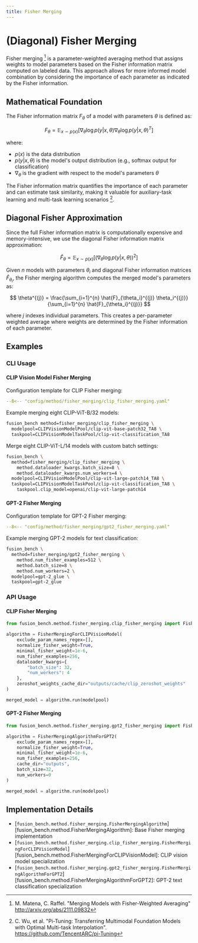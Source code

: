 ```yaml
---
title: Fisher Merging
---
```

# (Diagonal) Fisher Merging

Fisher merging [^1] is a parameter-weighted averaging method that assigns weights to model parameters based on the Fisher information matrix computed on labeled data.
This approach allows for more informed model combination by considering the importance of each parameter as indicated by the Fisher information.

## Mathematical Foundation

The Fisher information matrix $F_\theta$ of a model with parameters $\theta$ is defined as:

$$ F_\theta = \mathbb{E}_{x \sim p(x)} \left[ \nabla_\theta \log p(y|x, \theta) \nabla_\theta \log p(y|x, \theta)^T \right] $$

where:

- $p(x)$ is the data distribution
- $p(y|x, \theta)$ is the model's output distribution (e.g., softmax output for classification)
- $\nabla_\theta$ is the gradient with respect to the model's parameters $\theta$

The Fisher information matrix quantifies the importance of each parameter and can estimate task similarity, making it valuable for auxiliary-task learning and multi-task learning scenarios [^2].

## Diagonal Fisher Approximation

Since the full Fisher information matrix is computationally expensive and memory-intensive, we use the diagonal Fisher information matrix approximation:

$$ \hat{F}_\theta = \mathbb{E}_{x \sim p(x)} \left[ \left(\nabla_\theta \log p(y|x, \theta)\right)^2 \right] $$

Given $n$ models with parameters $\theta_i$ and diagonal Fisher information matrices $\hat{F}_{\theta_i}$, the Fisher merging algorithm computes the merged model's parameters as:

$$ \theta^{(j)} = \frac{\sum_{i=1}^{n} \hat{F}_{\theta_i}^{(j)} \theta_i^{(j)}}{\sum_{i=1}^{n} \hat{F}_{\theta_i}^{(j)}} $$

where $j$ indexes individual parameters. This creates a per-parameter weighted average where weights are determined by the Fisher information of each parameter.

## Examples

### CLI Usage

#### CLIP Vision Model Fisher Merging

Configuration template for CLIP Fisher merging:

```yaml title="config/method/fisher_merging/clip_fisher_merging.yaml"
--8<-- "config/method/fisher_merging/clip_fisher_merging.yaml"
```

Example merging eight CLIP-ViT-B/32 models:

```bash
fusion_bench method=fisher_merging/clip_fisher_merging \
  modelpool=CLIPVisionModelPool/clip-vit-base-patch32_TA8 \
  taskpool=CLIPVisionModelTaskPool/clip-vit-classification_TA8
```

Merge eight CLIP-ViT-L/14 models with custom batch settings:

```bash
fusion_bench \
  method=fisher_merging/clip_fisher_merging \
    method.dataloader_kwargs.batch_size=8 \
    method.dataloader_kwargs.num_workers=4 \
  modelpool=CLIPVisionModelPool/clip-vit-large-patch14_TA8 \
  taskpool=CLIPVisionModelTaskPool/clip-vit-classification_TA8 \
    taskpool.clip_model=openai/clip-vit-large-patch14
```

#### GPT-2 Fisher Merging

Configuration template for GPT-2 Fisher merging:

```yaml title="config/method/fisher_merging/gpt2_fisher_merging.yaml"
--8<-- "config/method/fisher_merging/gpt2_fisher_merging.yaml"
```

Example merging GPT-2 models for text classification:

```bash
fusion_bench \
  method=fisher_merging/gpt2_fisher_merging \
    method.num_fisher_examples=512 \
    method.batch_size=8 \
    method.num_workers=2 \
  modelpool=gpt-2_glue \
  taskpool=gpt-2_glue
```

### API Usage

#### CLIP Fisher Merging

```python
from fusion_bench.method.fisher_merging.clip_fisher_merging import FisherMergingForCLIPVisionModel

algorithm = FisherMergingForCLIPVisionModel(
    exclude_param_names_regex=[],
    normalize_fisher_weight=True,
    minimal_fisher_weight=1e-6,
    num_fisher_examples=256,
    dataloader_kwargs={
        "batch_size": 32,
        "num_workers": 4
    },
    zeroshot_weights_cache_dir="outputs/cache/clip_zeroshot_weights"
)

merged_model = algorithm.run(modelpool)
```

#### GPT-2 Fisher Merging

```python
from fusion_bench.method.fisher_merging.gpt2_fisher_merging import FisherMergingAlgorithmForGPT2

algorithm = FisherMergingAlgorithmForGPT2(
    exclude_param_names_regex=[],
    normalize_fisher_weight=True,
    minimal_fisher_weight=1e-6,
    num_fisher_examples=256,
    cache_dir="outputs",
    batch_size=32,
    num_workers=0
)

merged_model = algorithm.run(modelpool)
```

## Implementation Details

- [`fusion_bench.method.fisher_merging.FisherMergingAlgorithm`][fusion_bench.method.FisherMergingAlgorithm]: Base Fisher merging implementation
- [`fusion_bench.method.fisher_merging.clip_fisher_merging.FisherMergingForCLIPVisionModel`][fusion_bench.method.FisherMergingForCLIPVisionModel]: CLIP vision model specialization
- [`fusion_bench.method.fisher_merging.gpt2_fisher_merging.FisherMergingAlgorithmForGPT2`][fusion_bench.method.FisherMergingAlgorithmForGPT2]: GPT-2 text classification specialization

[^1]: M. Matena, C. Raffel. "Merging Models with Fisher-Weighted Averaging" http://arxiv.org/abs/2111.09832
[^2]: C. Wu, et al. "Pi-Tuning: Transferring Multimodal Foundation Models with Optimal Multi-task Interpolation". https://github.com/TencentARC/pi-Tuning

